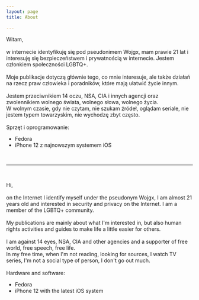 ```yaml
---
layout: page
title: About

---
```

<p>Witam,<br /><br />w internecie identyfikuję się pod pseudonimem Wojgx, mam prawie 21 lat i interesuję się bezpieczeństwem i prywatnością w internecie. Jestem członkiem społeczności LGBTQ+.<br /><br />Moje publikacje dotyczą gł&oacute;wnie tego, co mnie interesuje, ale także działań na rzecz praw człowieka i poradnik&oacute;w, kt&oacute;re mają ułatwić życie innym.<br /><br />Jestem przeciwnikiem 14 oczu, NSA, CIA i innych agencji oraz zwolennikiem wolnego świata, wolnego słowa, wolnego życia.<br />W wolnym czasie, gdy nie czytam, nie szukam źr&oacute;deł, oglądam seriale, nie jestem typem towarzyskim, nie wychodzę zbyt często.<br /><br />Sprzęt i oprogramowanie:</p>
<ul>
<li>Fedora</li>
<li>iPhone 12 z najnowszym systemem iOS</li>
</ul>
<p>&nbsp;</p>
<hr />
<p>&nbsp;</p>
<p>Hi,<br /><br />on the Internet I identify myself under the pseudonym Wojgx, I am almost 21 years old and interested in security and privacy on the Internet. I am a member of the LGBTQ+ community. <br /><br />My publications are mainly about what I'm interested in, but also human rights activities and guides to make life a little easier for others. <br /><br />I am against 14 eyes, NSA, CIA and other agencies and a supporter of free world, free speech, free life. <br />In my free time, when I'm not reading, looking for sources, I watch TV series, I'm not a social type of person, I don't go out much. <br /><br />Hardware and software:</p>
<ul>
<li>Fedora</li>
<li>iPhone 12 with the latest iOS system</li>
</ul>
